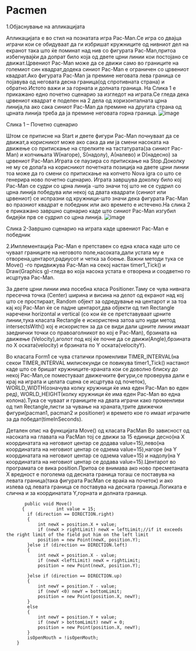 # Pacmen

1.Објаснување на апликацијата 

Апликацијата е во стил на познатата игра Pac-Man.Се игра со двајца играчи кои се обидуваат да ги избришат кружниците од нивниот дел на екранот така што ќе поминат над  нив со фигурата Pac-Man,притоа избегнувајќи да допрат било која од двете црни линии кои постојано се движат.Црвениот Pac-Man може да се движи само во границите на големиот син квадрат,додека  синиот Pac-Man е ограничен со црвениот квадрат.Ако фигурата Pac-Man ја премине неговата лева граница се појавува од неговата десна граница(од спротивната страна) и обратно.Истото важи и за горната и долната граница. На Слика 1 е прикажано едно почетно сценарио за изгледот на играта.Се гледа дека црвениот квадрат е поделен на 2 дела од хоризонталната црна линија,па ако сака синиот Pac-Man да премине на другата страна од црната линија треба да ја премине неговата горна граница. 
![image](https://user-images.githubusercontent.com/108064435/175291359-683e0102-b11d-43e9-9d70-326ad165f031.png)

Слика 1 – Почетно сценарио


Штом се притисне на Start и двете фигури Pac-Man почнуваат да се движат,а корисникот може ако сака да им ја смени насоката на движење со притискање на стрелките на тастатурата(за синиот Pac-Man) и копчињата W(нагоре), S(надолу), A(налево) и  D(надесно) за црвениот Pac-Man.Играта се паузира со притискање на Stop.Доколку не му се допаѓа на корисникот почетната позиција на двете црни линии тоа може да го смени со притискање на копчето Nova igra со што се генерира ново почетно сценарио.
Играта завршува доколку било кој Pac-Man се судри со црна линија -што значи тој што не се судрил со црна линија победува или некој од двата квадрати (синиот или црвениот) се испразни од кружници-што значи дека фигурата Pac-Man во празниот квадрат е победник или ако времето е истечено.На слика 2 е прикажано завршно сценарио каде што синиот Pac-Man изгубил бидејќи прв се судрил со црна линија.
![image](https://user-images.githubusercontent.com/108064435/175291810-d3d1506f-d052-4804-9e39-6864d129bd5a.png)

Слика 2-Завршно сценарио на играта каде црвениот Pac-Man е победник

2.Имплементација
Pac-Man е претставен со една класа каде што се чуваат границите на неговото поле,насоката,дали устата му е отворена,центарот,радиусот и четка за боење. Важни методи тука се Move() -го придвижува Pac-Man на секој настан timer1_Tick() и Draw(Graphics g)-гледа во која насока устата е отворена и соодветно го исцртува Pac-Man.

За двете црни линии има посебна класа Positioner.Таму се чува нивната пресечна точка (Center) ширина и висина на делот од екранот над кој што се простираат, Random објект за одредување на центарот и за тоа кај кој Pac-Man ќе се падне центарот,два објекти од тип Rectangle наречени horizontal и vertical (со кои ќе се претставуваат црните линии,тука класата Rectangle е искористена затоа што нуди метод intersectsWith() кој е искористен за да се види дали црните линии имаат заеднички точки со правоаголникот во кој е Pac-Man), брзината на движење (Velocity),аголот под кој ќе почне да се движи(Angle),брзината по X оската(velocity) и брзината по Y оската(velocityY).

Во класата Form1 се чува статички променливи TIMER_INTERVAL(на секои TIMER_INTERVAL милисекунди се повикува timer1_Tick() настанот каде што се бришат кружниците-храната кои се доволно блиску до некој Pac-Man,се поместуваат движечките фигури,се проверува дали е крај на играта и целата сцена се исцртува од почеток), WORLD_WIDTH(означува колку кружници ќе има еден Pac-Man во еден ред), WORLD_HEIGHT(колку кружници ќе има еден Pac-Man во една колона).Тука се чуваат и границите на двата играчи како променливи од тип Rectangle,листи за чување на храната,трите движечки фигури(pacman1, pacman2 и positioner) и времето кое го имаат играчите за да победат(timeInSeconds).

Детален опис на функцијата Move() од класата PacMan
Во зависност од насоката на главата на PacMan тој се движи за 15 единици десно(на X координатата на неговиот центар се додава value=15),лево(на координатата на неговиот центар се одзема value=15),нагоре (на Y координатата на неговиот центар се одзема value=15) и надолу(на Y координатата на неговиот центар се додава value=15).Центарот во програмата се вика position.Притоа се внимава ако ново пресметаната X вредност е поголема од десната граница тогаш се поставува на левата граница(така фигурата PacMan се враќа на почеток) и ако излева од левата граница се поставува на десната граница.Логиката е слична и за координатата Y,горната и долната граница.

           public void Move()
          {            int value = 15;
            if (direction == DIRECTION.right)
            {
                int newX = position.X + value;
                if (newX > rightLimit) newX = leftLimit;//if it exceeds the right limit of the field put him on the left limit
                position = new Point(newX, position.Y);
            }else if (direction == DIRECTION.left)
            {
                int newX = position.X - value;
                if (newX <leftLimit) newX = rightLimit;
                position = new Point(newX, position.Y);

            }else if (direction == DIRECTION.up)
            {
                int newY = position.Y - value;
                if (newY <0) newY = bottomLimit;
                position = new Point(position.X, newY);
            }
            else
            {
                int newY = position.Y + value;
                if (newY > bottomLimit) newY = 0;
                position = new Point(position.X, newY);
            }
            isOpenMouth = !isOpenMouth;
        }


